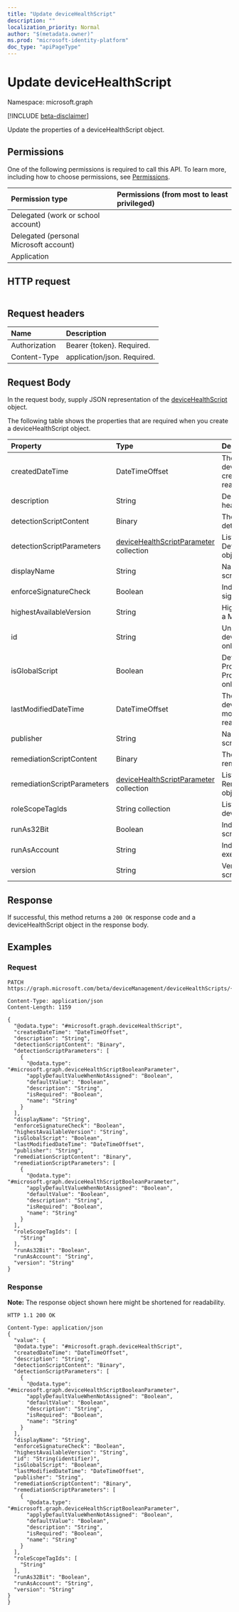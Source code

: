 ```yaml
---
title: "Update deviceHealthScript"
description: ""
localization_priority: Normal
author: "$(metadata.owner)"
ms.prod: "microsoft-identity-platform"
doc_type: "apiPageType"
---
```


# Update deviceHealthScript

Namespace: microsoft.graph

[!INCLUDE [beta-disclaimer](../../includes/beta-disclaimer.md)]

Update the properties of a deviceHealthScript object.

## Permissions

One of the following permissions is required to call this API. To learn more, including how to choose permissions, see [Permissions](/graph/permissions-reference).

| Permission type                        | Permissions (from most to least privileged) |
| :------------------------------------- | :------------------------------------------ |
| Delegated (work or school account)     |                                             |
| Delegated (personal Microsoft account) |                                             |
| Application                            |                                             |

## HTTP request

<!-- {
  "blockType": "ignored"
}
-->

```http

```

## Request headers

| Name          | Description                 |
| :------------ | :-------------------------- |
| Authorization | Bearer {token}. Required.   |
| Content-Type  | application/json. Required. |

## Request Body

In the request body, supply JSON representation of the [deviceHealthScript](../resources/intune-devicehealthscript.md) object.

<!-- Actions and Functions -->

<!-- CRUD Methods -->

The following table shows the properties that are required when you create a deviceHealthScript object.

| Property                    | Type                                                                                  | Description                                                                              |
| :-------------------------- | :------------------------------------------------------------------------------------ | :--------------------------------------------------------------------------------------- |
| createdDateTime             | DateTimeOffset                                                                        | The timestamp of when the device health script was created. This property is read-only.  |
| description                 | String                                                                                | Description of the device health script                                                  |
| detectionScriptContent      | Binary                                                                                | The entire content of the detection powershell script                                    |
| detectionScriptParameters   | [deviceHealthScriptParameter](../resources/devicehealthscriptparameter.md) collection | List of ComplexType DetectionScriptParameters objects.                                   |
| displayName                 | String                                                                                | Name of the device health script                                                         |
| enforceSignatureCheck       | Boolean                                                                               | Indicate whether the script signature needs be checked                                   |
| highestAvailableVersion     | String                                                                                | Highest available version for a Microsoft Proprietary script                             |
| id                          | String                                                                                | Unique Identifier for the device health script Read-only.                                |
| isGlobalScript              | Boolean                                                                               | Determines if this is Microsoft Proprietary Script. Proprietary scripts are read-only    |
| lastModifiedDateTime        | DateTimeOffset                                                                        | The timestamp of when the device health script was modified. This property is read-only. |
| publisher                   | String                                                                                | Name of the device health script publisher                                               |
| remediationScriptContent    | Binary                                                                                | The entire content of the remediation powershell script                                  |
| remediationScriptParameters | [deviceHealthScriptParameter](../resources/devicehealthscriptparameter.md) collection | List of ComplexType RemediationScriptParameters objects.                                 |
| roleScopeTagIds             | String collection                                                                     | List of Scope Tag IDs for the device health script                                       |
| runAs32Bit                  | Boolean                                                                               | Indicate whether PowerShell script(s) should run as 32-bit                               |
| runAsAccount                | String                                                                                | Indicates the type of execution context                                                  |
| version                     | String                                                                                | Version of the device health script                                                      |

## Response

If successful, this method returns a `200 OK` response code and a deviceHealthScript object in the response body.

## Examples

### Request

<!-- {
  "blockType": "request",
  "name": "update_devicehealthscript"
}
-->

```http
PATCH https://graph.microsoft.com/beta/deviceManagement/deviceHealthScripts/{id}

Content-Type: application/json
Content-Length: 1159

{
  "@odata.type": "#microsoft.graph.deviceHealthScript",
  "createdDateTime": "DateTimeOffset",
  "description": "String",
  "detectionScriptContent": "Binary",
  "detectionScriptParameters": [
    {
      "@odata.type": "#microsoft.graph.deviceHealthScriptBooleanParameter",
      "applyDefaultValueWhenNotAssigned": "Boolean",
      "defaultValue": "Boolean",
      "description": "String",
      "isRequired": "Boolean",
      "name": "String"
    }
  ],
  "displayName": "String",
  "enforceSignatureCheck": "Boolean",
  "highestAvailableVersion": "String",
  "isGlobalScript": "Boolean",
  "lastModifiedDateTime": "DateTimeOffset",
  "publisher": "String",
  "remediationScriptContent": "Binary",
  "remediationScriptParameters": [
    {
      "@odata.type": "#microsoft.graph.deviceHealthScriptBooleanParameter",
      "applyDefaultValueWhenNotAssigned": "Boolean",
      "defaultValue": "Boolean",
      "description": "String",
      "isRequired": "Boolean",
      "name": "String"
    }
  ],
  "roleScopeTagIds": [
    "String"
  ],
  "runAs32Bit": "Boolean",
  "runAsAccount": "String",
  "version": "String"
}

```

### Response

**Note:** The response object shown here might be shortened for readability.

<!-- {
  "blockType": "response",
  "truncated": true,
  "@odata.type": "microsoft.management.services.api.deviceHealthScript"
}
-->

```http
HTTP 1.1 200 OK

Content-Type: application/json
{
  "value": {
  "@odata.type": "#microsoft.graph.deviceHealthScript",
  "createdDateTime": "DateTimeOffset",
  "description": "String",
  "detectionScriptContent": "Binary",
  "detectionScriptParameters": [
    {
      "@odata.type": "#microsoft.graph.deviceHealthScriptBooleanParameter",
      "applyDefaultValueWhenNotAssigned": "Boolean",
      "defaultValue": "Boolean",
      "description": "String",
      "isRequired": "Boolean",
      "name": "String"
    }
  ],
  "displayName": "String",
  "enforceSignatureCheck": "Boolean",
  "highestAvailableVersion": "String",
  "id": "String(identifier)",
  "isGlobalScript": "Boolean",
  "lastModifiedDateTime": "DateTimeOffset",
  "publisher": "String",
  "remediationScriptContent": "Binary",
  "remediationScriptParameters": [
    {
      "@odata.type": "#microsoft.graph.deviceHealthScriptBooleanParameter",
      "applyDefaultValueWhenNotAssigned": "Boolean",
      "defaultValue": "Boolean",
      "description": "String",
      "isRequired": "Boolean",
      "name": "String"
    }
  ],
  "roleScopeTagIds": [
    "String"
  ],
  "runAs32Bit": "Boolean",
  "runAsAccount": "String",
  "version": "String"
}
}

```